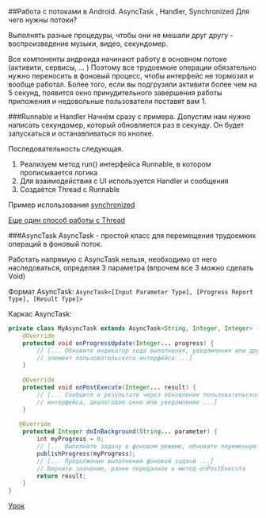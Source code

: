 ##Работа с потоками в Android. AsyncTask ,  Handler, Synchronized
Для чего нужны потоки?

Выполнять разные процедуры, чтобы они не мешали друг другу - воспроизведение музыки, видео, секундомер.

Все компоненты андроида начинают работу в основном потоке (активити, сервисы, ... ) Поэтому все трудоемкие операции обязательно нужно
переносить в фоновый процесс, чтобы интерфейс не тормозил и вообще работал. Более того, если вы подгрузили активити более чем на 5 секунд,
появится окно принудительного завершения работы приложения и недовольные пользователи поставят вам 1.

###Runnable и Handler
Начнём сразу с примера. Допустим нам нужно написать секундомер, который обновляется раз в секунду. Он будет запускаться и останавливаться
по кнопке.

Последовательность следующая.
  1. Реализуем метод run() интерфейса Runnable, в котором прописывается логика
  2. Для взаимодействия с UI используется Handler и сообщения
  3. Создаётся Thread с Runnable
  
Пример использования [synchronized](https://github.com/vasyarv/android_course/blob/master/synchronized.md)

[Еще один способ работы с Thread](http://developer.alexanderklimov.ru/android/java/thread.php)

###AsyncTask
AsyncTask - простой класс для перемещения трудоемких операций в фоновый поток. 

Работать напрямую с AsyncTask нельзя, необходимо от него наследоваться, определяя 3 параметра (впрочем все 3 можно сделать Void)

Формат AsyncTask:
`AsyncTask<[Input Parameter Type], [Progress Report Type], [Result Type]>`

Каркас AsyncTask:
```java
private class MyAsyncTask extends AsyncTask<String, Integer, Integer> {
    @Override
    protected void onProgressUpdate(Integer... progress) {
        // [... Обновите индикатор хода выполнения, уведомления или другой   
        // элемент пользовательского интерфейса ...]
    }
    
	@Override
    protected void onPostExecute(Integer... result) {
        // [... Сообщите о результате через обновление пользовательского 
        // интерфейса, диалоговое окно или уведомление ...]
    }
   
   @Override
    protected Integer doInBackground(String... parameter) {
        int myProgress = 0;
        // [... Выполните задачу в фоновом режиме, обновите переменную myProgress...]
        publishProgress(myProgress);
        // [... Продолжение выполнения фоновой задачи ...]
        // Верните значение, ранее переданное в метод onPostExecute
        return result;
    }
}
```

[Урок](http://developer.alexanderklimov.ru/android/theory/asynctask.php)



